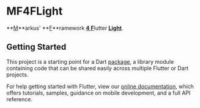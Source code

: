 # MF4FLight

**<u>M</u>**arkus' **<u>F</u>**ramework <u>**4 F**</u>lutter <u>**Light**</u>.

## Getting Started

This project is a starting point for a Dart
[package](https://flutter.dev/developing-packages/),
a library module containing code that can be shared easily across
multiple Flutter or Dart projects.

For help getting started with Flutter, view our 
[online documentation](https://flutter.dev/docs), which offers tutorials, 
samples, guidance on mobile development, and a full API reference.
